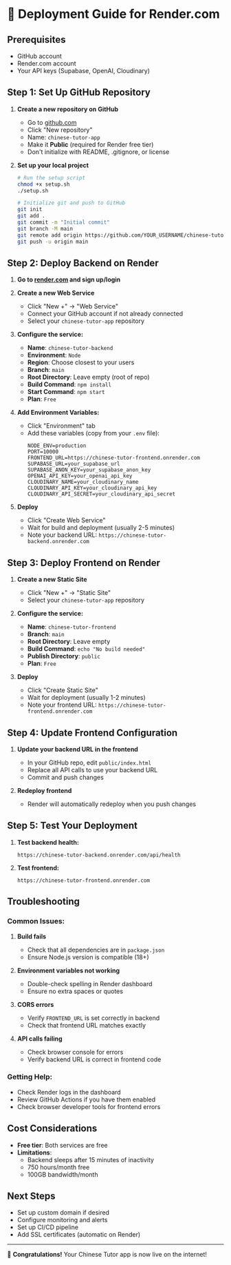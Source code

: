 # 🚀 Deployment Guide for Render.com

## Prerequisites

- GitHub account
- Render.com account
- Your API keys (Supabase, OpenAI, Cloudinary)

## Step 1: Set Up GitHub Repository

1. **Create a new repository on GitHub**
   - Go to [github.com](https://github.com)
   - Click "New repository"
   - Name: `chinese-tutor-app`
   - Make it **Public** (required for Render free tier)
   - Don't initialize with README, .gitignore, or license

2. **Set up your local project**
   ```bash
   # Run the setup script
   chmod +x setup.sh
   ./setup.sh
   
   # Initialize git and push to GitHub
   git init
   git add .
   git commit -m "Initial commit"
   git branch -M main
   git remote add origin https://github.com/YOUR_USERNAME/chinese-tutor-app.git
   git push -u origin main
   ```

## Step 2: Deploy Backend on Render

1. **Go to [render.com](https://render.com) and sign up/login**

2. **Create a new Web Service**
   - Click "New +" → "Web Service"
   - Connect your GitHub account if not already connected
   - Select your `chinese-tutor-app` repository

3. **Configure the service:**
   - **Name**: `chinese-tutor-backend`
   - **Environment**: `Node`
   - **Region**: Choose closest to your users
   - **Branch**: `main`
   - **Root Directory**: Leave empty (root of repo)
   - **Build Command**: `npm install`
   - **Start Command**: `npm start`
   - **Plan**: `Free`

4. **Add Environment Variables:**
   - Click "Environment" tab
   - Add these variables (copy from your `.env` file):
     ```
     NODE_ENV=production
     PORT=10000
     FRONTEND_URL=https://chinese-tutor-frontend.onrender.com
     SUPABASE_URL=your_supabase_url
     SUPABASE_ANON_KEY=your_supabase_anon_key
     OPENAI_API_KEY=your_openai_api_key
     CLOUDINARY_NAME=your_cloudinary_name
     CLOUDINARY_API_KEY=your_cloudinary_api_key
     CLOUDINARY_API_SECRET=your_cloudinary_api_secret
     ```

5. **Deploy**
   - Click "Create Web Service"
   - Wait for build and deployment (usually 2-5 minutes)
   - Note your backend URL: `https://chinese-tutor-backend.onrender.com`

## Step 3: Deploy Frontend on Render

1. **Create a new Static Site**
   - Click "New +" → "Static Site"
   - Select your `chinese-tutor-app` repository

2. **Configure the service:**
   - **Name**: `chinese-tutor-frontend`
   - **Branch**: `main`
   - **Root Directory**: Leave empty
   - **Build Command**: `echo "No build needed"`
   - **Publish Directory**: `public`
   - **Plan**: `Free`

3. **Deploy**
   - Click "Create Static Site"
   - Wait for deployment (usually 1-2 minutes)
   - Note your frontend URL: `https://chinese-tutor-frontend.onrender.com`

## Step 4: Update Frontend Configuration

1. **Update your backend URL in the frontend**
   - In your GitHub repo, edit `public/index.html`
   - Replace all API calls to use your backend URL
   - Commit and push changes

2. **Redeploy frontend**
   - Render will automatically redeploy when you push changes

## Step 5: Test Your Deployment

1. **Test backend health:**
   ```
   https://chinese-tutor-backend.onrender.com/api/health
   ```

2. **Test frontend:**
   ```
   https://chinese-tutor-frontend.onrender.com
   ```

## Troubleshooting

### Common Issues:

1. **Build fails**
   - Check that all dependencies are in `package.json`
   - Ensure Node.js version is compatible (18+)

2. **Environment variables not working**
   - Double-check spelling in Render dashboard
   - Ensure no extra spaces or quotes

3. **CORS errors**
   - Verify `FRONTEND_URL` is set correctly in backend
   - Check that frontend URL matches exactly

4. **API calls failing**
   - Check browser console for errors
   - Verify backend URL is correct in frontend code

### Getting Help:

- Check Render logs in the dashboard
- Review GitHub Actions if you have them enabled
- Check browser developer tools for frontend errors

## Cost Considerations

- **Free tier**: Both services are free
- **Limitations**: 
  - Backend sleeps after 15 minutes of inactivity
  - 750 hours/month free
  - 100GB bandwidth/month

## Next Steps

- Set up custom domain if desired
- Configure monitoring and alerts
- Set up CI/CD pipeline
- Add SSL certificates (automatic on Render)

---

🎉 **Congratulations!** Your Chinese Tutor app is now live on the internet!
